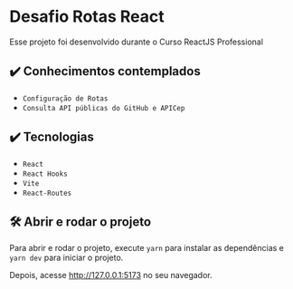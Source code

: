 # Desafio Rotas React

Esse projeto foi desenvolvido durante o Curso ReactJS Professional

## ✔️ Conhecimentos contemplados

- `Configuração de Rotas`
- `Consulta API públicas do GitHub e APICep`


## ✔️ Tecnologias

- `React`
- `React Hooks`
- `Vite`
- `React-Routes`

## 🛠️ Abrir e rodar o projeto

Para abrir e rodar o projeto, execute `yarn` para instalar as dependências e `yarn dev` para iniciar o projeto.

Depois, acesse <a href="http://127.0.0.1:5173">http://127.0.0.1:5173</a> no seu navegador.
